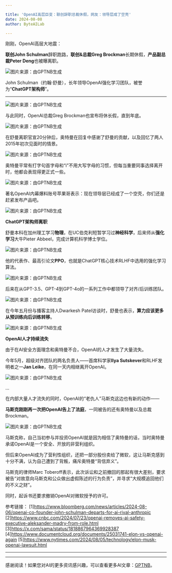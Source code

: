 ```yaml
---

title: 'OpenAI高层巨变：联创辞职总裁休假，网友：领导层成了空壳'
date: 2024-08-08
author: ByteAILab

---
```


刚刚，OpenAI高层大地震：

**联创John Schulman**辞职跑路，**联创&总裁Greg Brockman**长期休假，**产品副总裁Peter Deng**也被曝离职。

![图片来源：由GPTNB生成](http://www.jesonc.com/upload/3B33CB85B496C0CB6FBA4C2BD79320AD/1722930142739/FjPvWnxcmjDkZAKqLiehX1TwM1HE.png)

John Schulman（约翰·舒曼），长年领导OpenAI强化学习团队，被誉为“**ChatGPT架构师**”。

---


![图片来源：由GPTNB生成](http://www.jesonc.com/Ftbu13xWYKXz52g7GmAZb-3nvznQ)

与此同时，OpenAI总裁Greg Brockman也宣布将休长假，直到年底。

![图片来源：由GPTNB生成](http://www.jesonc.com/FgS1dXua-wJ_jcSxgvdkGy05Vuos)

在舒曼离职官宣20分钟后，奥特曼在回复中感谢了舒曼的贡献，以及回忆了两人2015年初次见面时的情景。

![图片来源：由GPTNB生成](http://www.jesonc.com/FkdjSasrZogQwhisDllecMLkZPhj)

奥特曼平常有打字句首字母和“i”不用大写字母的习惯，但每当重要同事选择离开时，他都会表现得更正式一些。

![图片来源：由GPTNB生成](http://www.jesonc.com/FqnwzEt2ab5EPn-Eg4U5z45Hbjwr)

著名OpenAI内幕爆料账号苹果哥表示：现在领导层已经成了一个空壳，你们还是赶紧发布产品吧。

![图片来源：由GPTNB生成](http://www.jesonc.com/FqcEl7WIuQ6VHozUwChEWRwRFFUP)

**ChatGPT架构师离职**

舒曼本科在加州理工学习**物理**，在UC伯克利短暂学习过**神经科学**，后来师从**强化学习**大牛Pieter Abbeel，完成计算机科学博士学位。

![图片来源：由GPTNB生成](http://www.jesonc.com/FgIXyVN6lTb_U3woMyrTNLqMkKmr)

他的代表作、最高引论文**PPO**，也就是ChatGPT核心技术RLHF中选用的强化学习算法。

![图片来源：由GPTNB生成](http://www.jesonc.com/Fm4UoSUvzssBocvUUEZ8YuWnZrY1)

后来在从GPT-3.5、GPT-4到GPT-4o的一系列工作中都领导了对齐/后训练团队。

![图片来源：由GPTNB生成](http://www.jesonc.com/Fm0OZr3edayuO6nzS6hgem0VH-t0)

在今年五月份与播客主持人Dwarkesh Patel访谈时，舒曼也表示，**算力应该更多从预训练向后训练转移**。

![图片来源：由GPTNB生成](http://www.jesonc.com/FitYcRcFmAK5bc0KBUkXbQ8QrIGc)

**OpenAI人才持续流失**

由于在AI安全方面理念和奥特曼不合，OpenAI的人才发生了大量流失。

今年5月，超级对齐团队的两名负责人——首席科学家**Ilya Sutskever**和RLHF发明者之一**Jan Leike**，在同一天内相继离开OpenAI。

![图片来源：由GPTNB生成](http://www.jesonc.com/FlI-Te_to89-_GmrpPoKxaZ-1exl)

...

在内部大量人才流失的同时，OpenAI的“老仇人”马斯克这边也有新的动作——

**马斯克刚刚再一次把OpenAI告上了法庭**，一同被告的还有奥特曼以及总裁Brockman。

![图片来源：由GPTNB生成](http://www.jesonc.com/FrAwUAMmIWN23S80ihqpU51p5395)

马斯克称，自己当初参与并投资OpenAI就是因为相信了奥特曼的话，当时奥特曼承诺OpenAI是一个安全、开放的非营利组织。

但后来OpenAI成为了营利性组织，还把一部分股份卖给了微软，这让马斯克感到十分不满，认为自己遭到了背叛，痛斥奥特曼“背信弃义”。

马斯克的律师Marc Toberoff表示，此次诉讼和之前撤回的那起有很大差别，要求被告“对故意向马斯克和公众做出虚假陈述的行为负责”，并寻求“大规模追回他们的不义之财”。

同时，起诉书还要求撤销OpenAI对微软授予的许可。

参考链接：
[1]https://www.bloomberg.com/news/articles/2024-08-06/openai-co-founder-john-schulman-departs-for-ai-rival-anthropic
[2]https://www.cnbc.com/2024/07/23/openai-removes-ai-safety-executive-aleksander-madry-from-role.html
[3]https://x.com/sama/status/1818867964369928387
[4]https://www.documentcloud.org/documents/25031741-elon-vs-openai-again
[5]https://www.nytimes.com/2024/08/05/technology/elon-musk-openai-lawsuit.html

---
---
感谢阅读！如果您对AI的更多资讯感兴趣，可以查看更多AI文章：[GPTNB](https://gptnb.com)。
